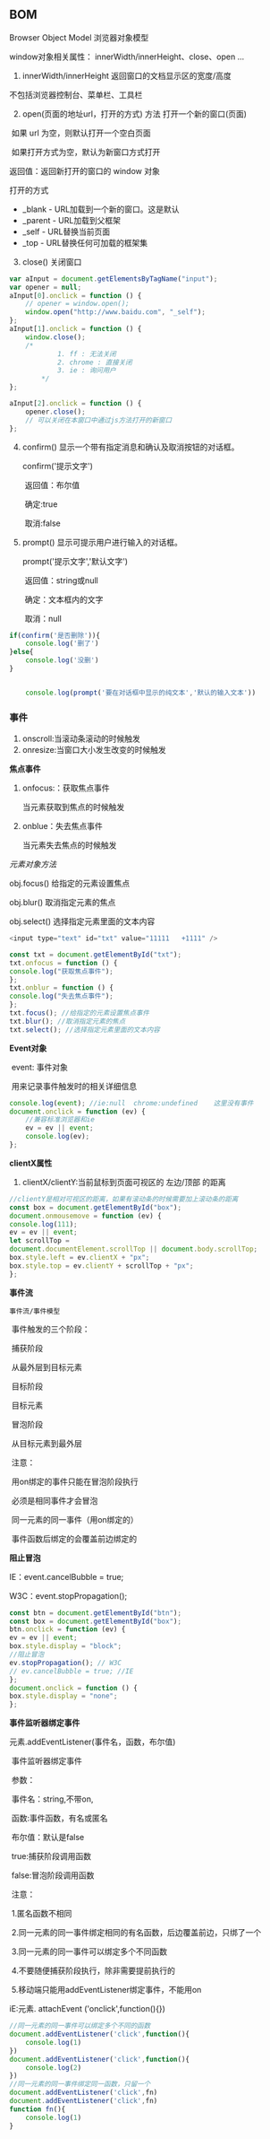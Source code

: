 ## BOM

Browser Object Model 浏览器对象模型

window对象相关属性： innerWidth/innerHeight、close、open … 

1.  innerWidth/innerHeight   返回窗口的文档显示区的宽度/高度

   不包括浏览器控制台、菜单栏、工具栏

   

2. open(页面的地址url，打开的方式) 方法 打开一个新的窗口(页面)

​      如果 url 为空，则默认打开一个空白页面

​      如果打开方式为空，默认为新窗口方式打开

 返回值：返回新打开的窗口的 window 对象

打开的方式

- _blank - URL加载到一个新的窗口。这是默认
- _parent - URL加载到父框架
- _self - URL替换当前页面
- _top - URL替换任何可加载的框架集

3. close() 关闭窗口

```javascript
var aInput = document.getElementsByTagName("input");
var opener = null;
aInput[0].onclick = function () {
    // opener = window.open();
    window.open("http://www.baidu.com", "_self");
};
aInput[1].onclick = function () {
    window.close();
    /*
			1. ff : 无法关闭
			2. chrome : 直接关闭
			3. ie : 询问用户
		*/
};

aInput[2].onclick = function () {
    opener.close();
    // 可以关闭在本窗口中通过js方法打开的新窗口
};
```

4. confirm()	显示一个带有指定消息和确认及取消按钮的对话框。

   confirm('提示文字')

   ​        返回值：布尔值

   ​          确定:true

   ​          取消:false

5. prompt()   显示可提示用户进行输入的对话框。 

     prompt('提示文字','默认文字')

   ​        返回值：string或null

   ​          确定：文本框内的文字

   ​          取消：null

````javascript
if(confirm('是否删除')){
    console.log('删了')
}else{
    console.log('没删')
}


	console.log(prompt('要在对话框中显示的纯文本','默认的输入文本'))

````



### 事件

1. onscroll:当滚动条滚动的时候触发
2. onresize:当窗口大小发生改变的时候触发

**焦点事件**

1. onfocus:：获取焦点事件

   当元素获取到焦点的时候触发

2. onblue：失去焦点事件

   当元素失去焦点的时候触发

*元素对象方法*

obj.focus() 给指定的元素设置焦点

obj.blur() 取消指定元素的焦点

 obj.select() 选择指定元素里面的文本内容

````javascript
<input type="text" id="txt" value="11111   +1111" />

const txt = document.getElementById("txt");
txt.onfocus = function () {
console.log("获取焦点事件");
};
txt.onblur = function () {
console.log("失去焦点事件");
};
txt.focus(); //给指定的元素设置焦点事件
txt.blur(); //取消指定元素的焦点
txt.select(); //选择指定元素里面的文本内容
````

**Event对象**

​	event: 事件对象

​    用来记录事件触发时的相关详细信息

````javascript
console.log(event); //ie:null  chrome:undefined    这里没有事件
document.onclick = function (ev) {
    //兼容标准浏览器和ie
    ev = ev || event;
    console.log(ev);
};
````

 **clientX属性**

1.  clientX/clientY:当前鼠标到页面可视区的 左边/顶部 的距离

   ```javascript
   //clientY是相对可视区的距离，如果有滚动条的时候需要加上滚动条的距离
   const box = document.getElementById("box");
   document.onmousemove = function (ev) {
   console.log(111);
   ev = ev || event;
   let scrollTop =
   document.documentElement.scrollTop || document.body.scrollTop;
   box.style.left = ev.clientX + "px";
   box.style.top = ev.clientY + scrollTop + "px";
   };
   ```

   **事件流**

    事件流/事件模型

   ​          事件触发的三个阶段：

   ​            捕获阶段

   ​              从最外层到目标元素

   ​            目标阶段

   ​              目标元素

   ​            冒泡阶段

   ​              从目标元素到最外层

   ​          注意：

   ​          用on绑定的事件只能在冒泡阶段执行

   ​          必须是相同事件才会冒泡

   ​          同一元素的同一事件（用on绑定的）

   ​          事件函数后绑定的会覆盖前边绑定的

**阻止冒泡**

  IE：event.cancelBubble = true;  

  W3C：event.stopPropagation();

````javascript
const btn = document.getElementById("btn");
const box = document.getElementById("box");
btn.onclick = function (ev) {
ev = ev || event;
box.style.display = "block";
//阻止冒泡
ev.stopPropagation(); // W3C
// ev.cancelBubble = true; //IE
};
document.onclick = function () {
box.style.display = "none";
};
````

**事件监听器绑定事件**

元素.addEventListener(事件名，函数，布尔值)

​        事件监听器绑定事件

​        参数：

​          事件名：string,不带on,

​          函数:事件函数，有名或匿名

​          布尔值：默认是false

​            true:捕获阶段调用函数

​            false:冒泡阶段调用函数

​        注意：

​          1.匿名函数不相同

​          2.同一元素的同一事件绑定相同的有名函数，后边覆盖前边，只绑了一个

​          3.同一元素的同一事件可以绑定多个不同函数

​          4.不要随便捕获阶段执行，除非需要提前执行的

​          5.移动端只能用addEventListener绑定事件，不能用on

iE:元素. attachEvent  ('onclick',function(){})

````javascript
//同一元素的同一事件可以绑定多个不同的函数
document.addEventListener('click',function(){
    console.log(1)
})
document.addEventListener('click',function(){
    console.log(2)
})
//同一元素的同一事件绑定同一函数，只留一个
document.addEventListener('click',fn)
document.addEventListener('click',fn)
function fn(){
    console.log(1)
}
````

